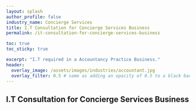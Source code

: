 ```yaml
---
layout: splash 
author_profile: false 
industry_name: Concierge Services
title: I.T Consultation for Concierge Services Business
permalink: /it-consultation-for-concierge-services-business

toc: true
toc_sticky: true

excerpt: "I.T required in a Accountancy Practice Business."
header:
  overlay_image: /assets/images/industries/accountant.jpg
  overlay_filter: 0.5 # same as adding an opacity of 0.5 to a black background
---
```


## I.T Consultation for Concierge Services Business